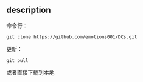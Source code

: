 ## description

命令行：

```
git clone https://github.com/emotions001/DCs.git
```

更新：

```
git pull
```



或者直接下载到本地
